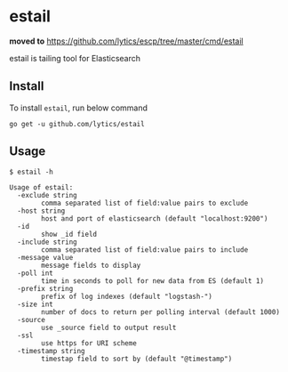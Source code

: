 # estail
**moved to** https://github.com/lytics/escp/tree/master/cmd/estail

estail is tailing tool for Elasticsearch

## Install

To install `estail`, run below command

```
go get -u github.com/lytics/estail
```

## Usage

```
$ estail -h

Usage of estail:
  -exclude string
        comma separated list of field:value pairs to exclude
  -host string
        host and port of elasticsearch (default "localhost:9200")
  -id
        show _id field
  -include string
        comma separated list of field:value pairs to include
  -message value
        message fields to display
  -poll int
        time in seconds to poll for new data from ES (default 1)
  -prefix string
        prefix of log indexes (default "logstash-")
  -size int
        number of docs to return per polling interval (default 1000)
  -source
        use _source field to output result
  -ssl
        use https for URI scheme
  -timestamp string
        timestap field to sort by (default "@timestamp")
```

